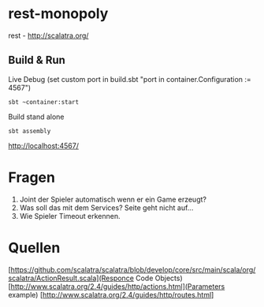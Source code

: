 # rest-monopoly #

rest - http://scalatra.org/

## Build & Run ##

Live Debug (set custom port in build.sbt "port in container.Configuration := 4567")

    sbt ~container:start

Build stand alone

    sbt assembly



[http://localhost:4567/](http://localhost:4567/)

# Fragen #
1. Joint der Spieler automatisch wenn er ein Game erzeugt?
2. Was soll das mit dem Services? Seite geht nicht auf...
3. Wie Spieler Timeout erkennen.

# Quellen #
[https://github.com/scalatra/scalatra/blob/develop/core/src/main/scala/org/scalatra/ActionResult.scala](Responce Code Objects)
[http://www.scalatra.org/2.4/guides/http/actions.html](Parameters example)
[http://www.scalatra.org/2.4/guides/http/routes.html]



